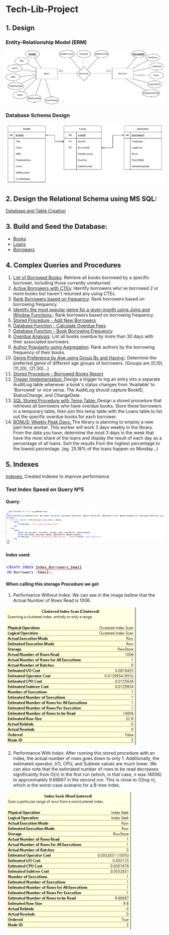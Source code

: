 # Tech-Lib-Project

## 1. Design

### Entity-Relationship Model (ERM)

![image](Entity-Relationship-Model.png)

### Database Schema Design

![image](Database-Schema-Design.jpg)

## 2. Design the Relational Schema using MS SQL:

[Database and Table Creation](Database-Creation-and-Schema.sql)

## 3. Build and Seed the Database:

- [Books](BooksSeed.sql)
- [Loans](LoansSeed.sql)
- [Borrowers](BorrowersSeed.sql)

## 4. Complex Queries and Procedures

1.  [List of Borrowed Books](Queries-and-Procedures/1-ListofBorrowedBooks.sql): Retrieve all books borrowed by a specific borrower, including those currently unreturned.
2.  [Active Borrowers with CTEs](Queries-and-Procedures/2-ActiveBorrowersWithCTE.sql): Identify borrowers who've borrowed 2 or more books but haven't returned any using CTEs.
3.  [Rank Borrowers based on frequency](Queries-and-Procedures/3-RankBorrowersBasedOnFrequency.sql): Rank borrowers based on borrowing frequency.
4.  [Identify the most popular genre for a given month using Joins and Window Functions:](Queries-and-Procedures/4-MostPopularGenreForAGiveMonth.sql): Rank borrowers based on borrowing frequency.
5.  [Stored Procedure - Add New Borrowers](Queries-and-Procedures/5-ValidateEmailWhenAddingBorrower.sql)
6.  [Database Function - Calculate Overdue Fees](Queries-and-Procedures/6-CalculateOverdueFees-DatabaseFunction.sql)
7.  [Database Function - Book Borrowing Frequency](Queries-and-Procedures/7-BookBorrowingFrequency-DatabaseFunction.sql)
8.  [Overdue Analysis](Queries-and-Procedures/8-OverdueAnalysis.sql): List all books overdue by more than 30 days with their associated borrowers.
9.  [Author Popularity using Aggregation](Queries-and-Procedures/9-RankAuthorsByBorrowingFrequencyOfTheirBooks.sql): Rank authors by the borrowing frequency of their books.
10. [Genre Preference by Age using Group By and Having:](Queries-and-Procedures/10-DeterminePreferredGenreOfDifferentAgeGroupsOfBorrowers.sql): Determine the preferred genre of different age groups of borrowers. (Groups are (0,10), (11,20), (21,30)…)
11. [Stored Procedure - Borrowed Books Report](Queries-and-Procedures/11-BorrowedBooksReport.sql)
12. [Trigger Implementation: ](Queries-and-Procedures/12-TriggerToAuditLogTableWhenUpdateBookStatus.sql) Design a trigger to log an entry into a separate AuditLog table whenever a book's status changes from 'Available' to 'Borrowed' or vice versa. The AuditLog should capture BookID, StatusChange, and ChangeDate.
13. [SQL Stored Procedure with Temp Table: ](Queries-and-Procedures/14-RetrieveAllBorrowersWhoHaveOverDueBooks.sql) Design a stored procedure that retrieves all borrowers who have overdue books. Store these borrowers in a temporary table, then join this temp table with the Loans table to list out the specific overdue books for each borrower.
14. [BONUS: Weekly Peak Days: ](Queries-and-Procedures/BONUS-WeeklyPeakDays.sql) The library is planning to employ a new part-time worker. This worker will work 3 days weekly in the library. From the data you have, determine the most 3 days in the week that have the most share of the loans and display the result of each day as a percentage of all loans. Sort the results from the highest percentage to the lowest percentage. (eg. 25.18% of the loans happen on Monday...)

## 5. Indexes

[Indexes:](Indexes.sql) Created Indexes to improve performance

### Test Index Speed on Query Nº5

#### Query:

![image](Index-Test/No5Query.jpg)

#### Index used:

![image](Index-Test/IndexUsed.png)

#### When calling this storage Procedure we get

1. Performance Without Index: We can see in the image bellow that the Actual Number of Rows Read is 1006.

![image](Index-Test/PerformanceWithoutIndex.png)

2. Performance With Index: After running this stored procedure with an index, the actual number of rows goes down to only 1. Additionally, the estimated operator, I/O, CPU, and Subtree values are much lower. We can also note that the estimated number of rows to be read decreases significantly from O(n) in the first run (which, in that case, n was 14006) to approximately 9.66667 in the second run. This is close to O(log n), which is the worst-case scenario for a B-tree index.

![image](Index-Test/PerformanceWithIndex.png)
